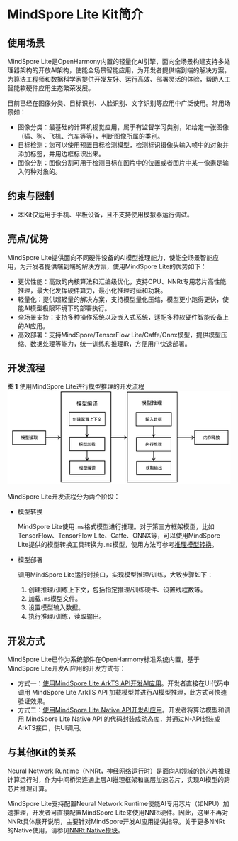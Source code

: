# MindSpore Lite Kit简介

## 使用场景

MindSpore Lite是OpenHarmony内置的轻量化AI引擎，面向全场景构建支持多处理器架构的开放AI架构，使能全场景智能应用，为开发者提供端到端的解决方案，为算法工程师和数据科学家提供开发友好、运行高效、部署灵活的体验，帮助人工智能软硬件应用生态繁荣发展。 

目前已经在图像分类、目标识别、人脸识别、文字识别等应用中广泛使用。常用场景如：

- 图像分类：最基础的计算机视觉应用，属于有监督学习类别，如给定一张图像（猫、狗、飞机、汽车等等），判断图像所属的类别。
- 目标检测：您可以使用预置目标检测模型，检测标识摄像头输入帧中的对象并添加标签，并用边框标识出来。
- 图像分割：图像分割可用于检测目标在图片中的位置或者图片中某一像素是输入何种对象的。

## 约束与限制

- 本Kit仅适用于手机、平板设备，且不支持使用模拟器运行调试。

## 亮点/优势

MindSpore Lite提供面向不同硬件设备的AI模型推理能力，使能全场景智能应用，为开发者提供端到端的解决方案，使用MindSpore Lite的优势如下：

- 更优性能：高效的内核算法和汇编级优化，支持CPU、NNRt专用芯片高性能推理，最大化发挥硬件算力，最小化推理时延和功耗。
- 轻量化：提供超轻量的解决方案，支持模型量化压缩，模型更小跑得更快，使能AI模型极限环境下的部署执行。
- 全场景支持：支持多种操作系统以及嵌入式系统，适配多种软硬件智能设备上的AI应用。
- 高效部署：支持MindSpore/TensorFlow Lite/Caffe/Onnx模型，提供模型压缩、数据处理等能力，统一训练和推理IR，方便用户快速部署。

## 开发流程

**图 1** 使用MindSpore Lite进行模型推理的开发流程
![mindspore workflow](figures/mindspore_workflow.png)

MindSpore Lite开发流程分为两个阶段：

- 模型转换

  MindSpore Lite使用`.ms`格式模型进行推理。对于第三方框架模型，比如 TensorFlow、TensorFlow Lite、Caffe、ONNX等，可以使用MindSpore Lite提供的模型转换工具转换为`.ms`模型，使用方法可参考[推理模型转换](./mindspore-lite-converter-guidelines.md)。

- 模型部署

  调用MindSpore Lite运行时接口，实现模型推理/训练，大致步骤如下：

    1. 创建推理/训练上下文，包括指定推理/训练硬件、设置线程数等。
    2. 加载`.ms`模型文件。
    3. 设置模型输入数据。
    4. 执行推理/训练，读取输出。

## 开发方式

MindSpore Lite已作为系统部件在OpenHarmony标准系统内置，基于MindSpore Lite开发AI应用的开发方式有：

- 方式一：[使用MindSpore Lite ArkTS API开发AI应用](./mindspore-guidelines-based-js.md)。开发者直接在UI代码中调用 MindSpore Lite ArkTS API 加载模型并进行AI模型推理，此方式可快速验证效果。
- 方式二：[使用MindSpore Lite Native API开发AI应用](./mindspore-guidelines-based-native.md)。开发者将算法模型和调用 MindSpore Lite Native API 的代码封装成动态库，并通过N-API封装成ArkTS接口，供UI调用。

## 与其他Kit的关系

<!--PR1-->
Neural Network Runtime（NNRt，神经网络运行时）是面向AI领域的跨芯片推理计算运行时，作为中间桥梁连通上层AI推理框架和底层加速芯片，实现AI模型的跨芯片推理计算。

MindSpore Lite支持配置Neural Network Runtime使能AI专用芯片（如NPU）加速推理，开发者可直接配置MindSpore Lite来使用NNRt硬件。因此，这里不再对NNRt具体展开说明，主要针对MindSpore开发AI应用提供指导。关于更多NNRt的Native使用，请参见[NNRt Native模块](../nnrt/neural-network-runtime-guidelines.md)。
<!--PR1End-->
